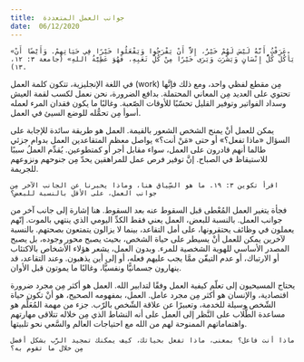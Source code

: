 ```yaml
---
title:  جوانب العمل المتعددة
date:  06/12/2020
---
```


`«عَرَفْتُ أَنَّهُ لَيْسَ لَهُمْ خَيْرٌ، إِلاَّ أَنْ يَفْرَحُوا وَيَفْعَلُوا خَيْرًا فِي حَيَاتِهِمْ. وَأَيْضًا أَنْ يَأْكُلَ كُلُّ إِنْسَانٍ وَيَشْرَبَ وَيَرَى خَيْرًا مِنْ كُلِّ تَعَبِهِ، فَهُوَ عَطِيَّةُ اللهِ» (جامعة ٣: ١٢، ١٣).`

في اللغة الإنجليزية، تتكون كلمة العمل (work) مِن مقطع لفظي واحد، ومع ذلك فإنَّها تحتوي على العديد مِن المعاني المحتملة. بدافع الضرورة، نحن نعمل لكسب لقمة العيش وسداد الفواتير وتوفير القليل تحسّبًا للأوقات الصّعبة. وغالبًا ما يكون فقدان المرء لعمله أسوأ مِن تحمُّله للوضع السيئ في العمل.

يمكن للعمل أنْ يمنح الشخص الشعور بالقيمة. العمل هو طريقة سائدة للإجابة على السؤال «ماذا تفعل؟» أو حتى «مَنْ أنت؟» يواصل معظم المتقاعدين العمل بدوام جزئي طالما أنهم قادرون على العمل، سواء مقابل أجر أو كمتطوعين. يُقدِّم العملُ سببًا للاستيقاظ في الصباح. إنَّ توفير فرص عمل للمراهقين يحدّ مِن جنوحهم ونزوعهم للجريمة.

`اقرأ تكوين ٣: ١٩. ما هو السِّياق هنا، وماذا يخبرنا عن الجانب الآخر مِن جوانب العمل، على الأقل بالنسبة للبعض؟`

فجأة يتغير العمل المُعْطى قبل السقوط عنه بعد السقوط. هنا إشارة إلى جانب آخر من جوانب العمل. بالنسبة للبعض، العمل يعني فقط الكدِّ اليومي الذي ينتهي بالموت. إنّهم يعملون في وظائف يحتقرونها، على أمل التقاعد، بينما لا يزالون يتمتعون بصحتهم. بالنسبة لآخرين يمكن للعمل أنْ يسيطر على حياة الشخص، بحيث يصبح محور وجوده، بل يصبح المصدر الأساسي للهوية الشخصية للمرء. وبدون العمل، يشعر هؤلاء الأشخاص بالاكتئاب أو الارتباك، أو عدم التيقّن ممَّا يجب عليهم فعله، أو إلى أين يذهبون. وعند التقاعد، قد ينهارون جسمانيًّا ونفسيًّا، وغالبًا ما يموتون قبل الأوان.

يحتاج المسيحيون إلى تعلّم كيفية العمل وفقًا لتدابير الله. العمل هو أكثر مِن مجرد ضرورة اقتصادية، والإنسان هو أكثر مِن مجرد عامل. العمل، بمفهومه الصحيح، هو أنْ تكون حياة الشّخص وسيلة للخدمة، وتعبيرًا عن علاقة الشّخص بالرّب. جزء من مهمة المُعَلِّم هو مساعدة الطُّلاب على النَّظر إلى العمل على أنه النشاط الذي مِن خلاله تتلاقى مهارتهم واهتماماتهم الممنوحة لهم من الله مع احتياجات العالم والسَّعي نحو تلبيتها.

`ماذا أنت فاعل؟ بمعنى، ماذا تفعل بحياتك، كيف يمكنك تمجيد الرَّب بشكل أفضل مِن خلال ما تقوم به؟`